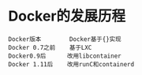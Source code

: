 

# Docker的发展历程


    Docker版本	    Docker基于{}实现
    Docker 0.7之前	基于LXC
    Docker0.9后	    改用libcontainer
    Docker 1.11后	改用runC和containerd
